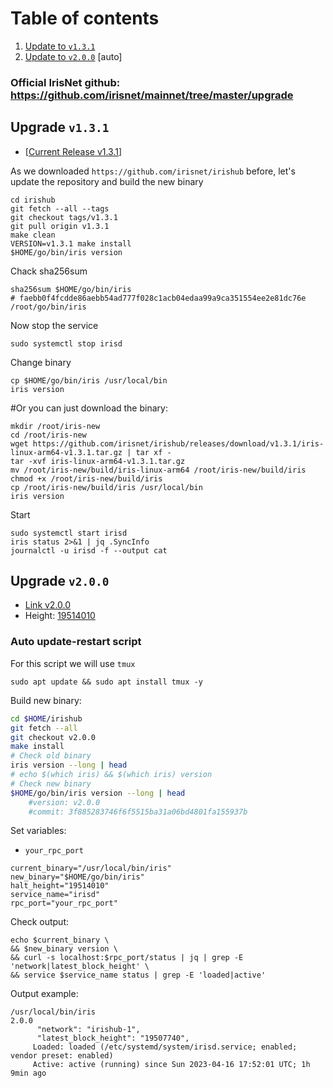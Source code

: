 # Table of contents
1. [Update to `v1.3.1`](https://github.com/AlexToTheSun/Validator_Activity/blob/main/Mainnet-Guides/IRISnet/Upgrade.md#upgrade-v131)
2. [Update to `v2.0.0`](https://github.com/AlexToTheSun/Validator_Activity/blob/main/Mainnet-Guides/IRISnet/Upgrade.md#upgrade-v200) [auto]

### Official IrisNet github: https://github.com/irisnet/mainnet/tree/master/upgrade

## Upgrade `v1.3.1`
- [[Current Release v1.3.1](https://github.com/irisnet/irishub/releases/tag/v1.3.1)]

As we downloaded `https://github.com/irisnet/irishub` before, let's update the repository and build the new binary
```
cd irishub
git fetch --all --tags
git checkout tags/v1.3.1
git pull origin v1.3.1
make clean
VERSION=v1.3.1 make install
$HOME/go/bin/iris version
```
Chack sha256sum
```
sha256sum $HOME/go/bin/iris
# faebb0f4fcdde86aebb54ad777f028c1acb04edaa99a9ca351554ee2e81dc76e  /root/go/bin/iris
```
Now stop the service
```
sudo systemctl stop irisd
```
Change binary
```
cp $HOME/go/bin/iris /usr/local/bin
iris version
```
#Or you can just download the binary:
```
mkdir /root/iris-new
cd /root/iris-new
wget https://github.com/irisnet/irishub/releases/download/v1.3.1/iris-linux-arm64-v1.3.1.tar.gz | tar xf -
tar -xvf iris-linux-arm64-v1.3.1.tar.gz
mv /root/iris-new/build/iris-linux-arm64 /root/iris-new/build/iris
chmod +x /root/iris-new/build/iris
cp /root/iris-new/build/iris /usr/local/bin
iris version
```
Start
```
sudo systemctl start irisd
iris status 2>&1 | jq .SyncInfo
journalctl -u irisd -f --output cat
```

## Upgrade `v2.0.0`

- [Link v2.0.0](https://github.com/irisnet/mainnet/blob/master/upgrade/v2.0.0.md)
- Height: [19514010](https://www.mintscan.io/iris/blocks/19514010)

### Auto update-restart script

For this script we will use `tmux`
```
sudo apt update && sudo apt install tmux -y
```
Build new binary:
```bash
cd $HOME/irishub
git fetch --all
git checkout v2.0.0
make install
# Check old binary
iris version --long | head
# echo $(which iris) && $(which iris) version
# Check new binary
$HOME/go/bin/iris version --long | head
    #version: v2.0.0
    #commit: 3f885283746f6f5515ba31a06bd4801fa155937b
```
Set variables:
- `your_rpc_port`
```
current_binary="/usr/local/bin/iris"
new_binary="$HOME/go/bin/iris"
halt_height="19514010"
service_name="irisd"
rpc_port="your_rpc_port"
```
Check output:
```
echo $current_binary \
&& $new_binary version \
&& curl -s localhost:$rpc_port/status | jq | grep -E 'network|latest_block_height' \
&& service $service_name status | grep -E 'loaded|active'
```
Output example:
```
/usr/local/bin/iris
2.0.0
      "network": "irishub-1",
      "latest_block_height": "19507740",
     Loaded: loaded (/etc/systemd/system/irisd.service; enabled; vendor preset: enabled)
     Active: active (running) since Sun 2023-04-16 17:52:01 UTC; 1h 9min ago
```
